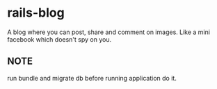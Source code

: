 # rails-blog
A blog where you can post, share and comment on images. Like a mini facebook which doesn't spy on you.

## NOTE
run bundle and migrate db before running application
do it.
